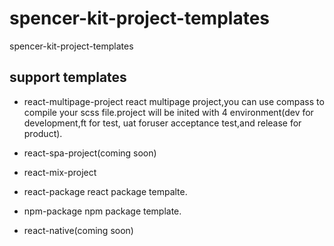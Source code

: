 # spencer-kit-project-templates

spencer-kit-project-templates

## support templates

* react-multipage-project
    react multipage project,you can use compass to compile your scss file.project will be inited with 4 environment(dev for development,ft for test, uat foruser acceptance test,and release for product).
* react-spa-project(coming soon)
* react-mix-project
    
* react-package
    react package tempalte.
* npm-package
    npm package template.
* react-native(coming soon)
    